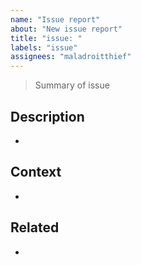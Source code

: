 ```yaml
---
name: "Issue report"
about: "New issue report"
title: "issue: "
labels: "issue"
assignees: "maladroitthief"
---
```


> Summary of issue

## Description

- 

## Context

- 

## Related

- 
